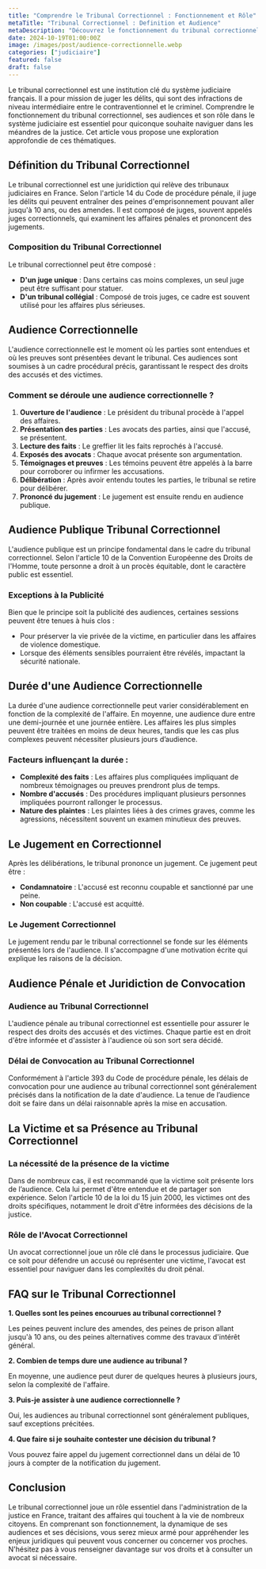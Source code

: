 ```yaml
---
title: "Comprendre le Tribunal Correctionnel : Fonctionnement et Rôle"
metaTitle: "Tribunal Correctionnel : Definition et Audience"
metaDescription: "Découvrez le fonctionnement du tribunal correctionnel, ses audiences et le jugement correctionnel."
date: 2024-10-19T01:00:00Z
image: /images/post/audience-correctionnelle.webp
categories: ["judiciaire"]
featured: false
draft: false
---
```


Le tribunal correctionnel est une institution clé du système judiciaire français. Il a pour mission de juger les délits, qui sont des infractions de niveau intermédiaire entre le contraventionnel et le criminel. Comprendre le fonctionnement du tribunal correctionnel, ses audiences et son rôle dans le système judiciaire est essentiel pour quiconque souhaite naviguer dans les méandres de la justice. Cet article vous propose une exploration approfondie de ces thématiques.

## Définition du Tribunal Correctionnel

Le tribunal correctionnel est une juridiction qui relève des tribunaux judiciaires en France. Selon l'article 14 du Code de procédure pénale, il juge les délits qui peuvent entraîner des peines d'emprisonnement pouvant aller jusqu'à 10 ans, ou des amendes. Il est composé de juges, souvent appelés juges correctionnels, qui examinent les affaires pénales et prononcent des jugements.

### Composition du Tribunal Correctionnel

Le tribunal correctionnel peut être composé :
- **D'un juge unique** : Dans certains cas moins complexes, un seul juge peut être suffisant pour statuer.
- **D'un tribunal collégial** : Composé de trois juges, ce cadre est souvent utilisé pour les affaires plus sérieuses.

## Audience Correctionnelle

L'audience correctionnelle est le moment où les parties sont entendues et où les preuves sont présentées devant le tribunal. Ces audiences sont soumises à un cadre procédural précis, garantissant le respect des droits des accusés et des victimes.

### Comment se déroule une audience correctionnelle ?

1. **Ouverture de l'audience** : Le président du tribunal procède à l'appel des affaires.
2. **Présentation des parties** : Les avocats des parties, ainsi que l'accusé, se présentent.
3. **Lecture des faits** : Le greffier lit les faits reprochés à l'accusé.
4. **Exposés des avocats** : Chaque avocat présente son argumentation.
5. **Témoignages et preuves** : Les témoins peuvent être appelés à la barre pour corroborer ou infirmer les accusations.
6. **Délibération** : Après avoir entendu toutes les parties, le tribunal se retire pour délibérer.
7. **Prononcé du jugement** : Le jugement est ensuite rendu en audience publique.

## Audience Publique Tribunal Correctionnel

L'audience publique est un principe fondamental dans le cadre du tribunal correctionnel. Selon l'article 10 de la Convention Européenne des Droits de l'Homme, toute personne a droit à un procès équitable, dont le caractère public est essentiel. 

### Exceptions à la Publicité

Bien que le principe soit la publicité des audiences, certaines sessions peuvent être tenues à huis clos :
- Pour préserver la vie privée de la victime, en particulier dans les affaires de violence domestique.
- Lorsque des éléments sensibles pourraient être révélés, impactant la sécurité nationale.

## Durée d'une Audience Correctionnelle

La durée d'une audience correctionnelle peut varier considérablement en fonction de la complexité de l'affaire. En moyenne, une audience dure entre une demi-journée et une journée entière. Les affaires les plus simples peuvent être traitées en moins de deux heures, tandis que les cas plus complexes peuvent nécessiter plusieurs jours d’audience.

### Facteurs influençant la durée :

- **Complexité des faits** : Les affaires plus compliquées impliquant de nombreux témoignages ou preuves prendront plus de temps.
- **Nombre d'accusés** : Des procédures impliquant plusieurs personnes impliquées pourront rallonger le processus.
- **Nature des plaintes** : Les plaintes liées à des crimes graves, comme les agressions, nécessitent souvent un examen minutieux des preuves.

## Le Jugement en Correctionnel

Après les délibérations, le tribunal prononce un jugement. Ce jugement peut être :
- **Condamnatoire** : L'accusé est reconnu coupable et sanctionné par une peine.
- **Non coupable** : L'accusé est acquitté.

### Le Jugement Correctionnel

Le jugement rendu par le tribunal correctionnel se fonde sur les éléments présentés lors de l'audience. Il s'accompagne d'une motivation écrite qui explique les raisons de la décision.

## Audience Pénale et Juridiction de Convocation

### Audience au Tribunal Correctionnel

L'audience pénale au tribunal correctionnel est essentielle pour assurer le respect des droits des accusés et des victimes. Chaque partie est en droit d'être informée et d'assister à l'audience où son sort sera décidé. 

### Délai de Convocation au Tribunal Correctionnel

Conformément à l'article 393 du Code de procédure pénale, les délais de convocation pour une audience au tribunal correctionnel sont généralement précisés dans la notification de la date d'audience. La tenue de l’audience doit se faire dans un délai raisonnable après la mise en accusation.

## La Victime et sa Présence au Tribunal Correctionnel

### La nécessité de la présence de la victime

Dans de nombreux cas, il est recommandé que la victime soit présente lors de l’audience. Cela lui permet d'être entendue et de partager son expérience. Selon l'article 10 de la loi du 15 juin 2000, les victimes ont des droits spécifiques, notamment le droit d'être informées des décisions de la justice.

### Rôle de l'Avocat Correctionnel

Un avocat correctionnel joue un rôle clé dans le processus judiciaire. Que ce soit pour défendre un accusé ou représenter une victime, l'avocat est essentiel pour naviguer dans les complexités du droit pénal.

## FAQ sur le Tribunal Correctionnel

**1. Quelles sont les peines encourues au tribunal correctionnel ?**

Les peines peuvent inclure des amendes, des peines de prison allant jusqu'à 10 ans, ou des peines alternatives comme des travaux d'intérêt général.

**2. Combien de temps dure une audience au tribunal ?**

En moyenne, une audience peut durer de quelques heures à plusieurs jours, selon la complexité de l'affaire.

**3. Puis-je assister à une audience correctionnelle ?**

Oui, les audiences au tribunal correctionnel sont généralement publiques, sauf exceptions précitées.

**4. Que faire si je souhaite contester une décision du tribunal ?**

Vous pouvez faire appel du jugement correctionnel dans un délai de 10 jours à compter de la notification du jugement.

## Conclusion

Le tribunal correctionnel joue un rôle essentiel dans l'administration de la justice en France, traitant des affaires qui touchent à la vie de nombreux citoyens. En comprenant son fonctionnement, la dynamique de ses audiences et ses décisions, vous serez mieux armé pour appréhender les enjeux juridiques qui peuvent vous concerner ou concerner vos proches. N'hésitez pas à vous renseigner davantage sur vos droits et à consulter un avocat si nécessaire.
